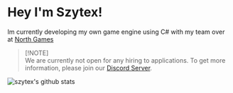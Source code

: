# Hey I'm Szytex!
Im currently developing my own game engine using C# with my team over at [North Games](https://github.com/North-Games)

> [!NOTE]\
> We are currently not open for any hiring to applications.
> To get more information, please join our [Discord Server](https:://discord.com/invite/KVTeFRUdnb).

![szytex's github stats](https://github-readme-stats.vercel.app/api?username=szytex&show_icons=true&bg_color=00000000)
